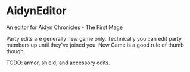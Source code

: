 # AidynEditor
An editor for Aidyn Chronicles - The First Mage

Party edits are generally new game only. Technically you can edit party members up until they've joined you. New Game is a good rule of thumb though.

TODO: armor, shield, and accessory edits.

